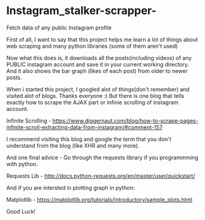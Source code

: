 # Instagram_stalker-scrapper-
Fetch data of any public Instagram profile

First of all, I want to say that this project helps me learn a lot of things about web scraping and many python libraries (some of them aren't used)

Now what this does is, it downloads all the posts(including videos) of any PUBLIC instagram account and save it in your current working directory.
And it also shows the bar graph (likes of each post) from older to newer posts.

When i started this project, I googled alot of things(don't remember) and visited alot of blogs. Thanks everyone :)
But there is one blog that tells exactly how to scrape the AJAX part or infinie scrolling of instagram account.

Infinite Scrolling - https://www.diggernaut.com/blog/how-to-scrape-pages-infinite-scroll-extracting-data-from-instagram/#comment-157

I recommend visiting this blog and google the term that you don't understand from the blog (like XHR and many more).

And one final advice - Go through the requests library if you programmming with python.

Requests Lib - http://docs.python-requests.org/en/master/user/quickstart/

And if you are intersted in plotting graph in python:

Matplotlib - https://matplotlib.org/tutorials/introductory/sample_plots.html

Good Luck!
